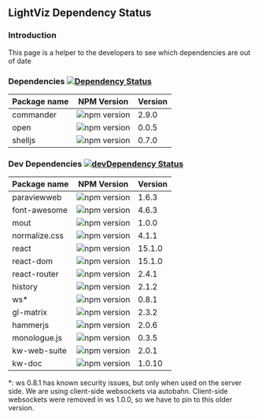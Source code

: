 ## LightViz Dependency Status

### Introduction

This page is a helper to the developers to see which dependencies are out of date

### Dependencies  [![Dependency Status](https://img.shields.io/david/kitware/light-viz.svg)](https://david-dm.org/kitware/light-viz)

Package name  | NPM Version                                           | Version
------------- | ----------------------------------------------------- | ----------
commander     | ![npm version](https://badge.fury.io/js/commander.svg)| 2.9.0
open          | ![npm version](https://badge.fury.io/js/open.svg)     | 0.0.5
shelljs       | ![npm version](https://badge.fury.io/js/shelljs.svg)  | 0.7.0

### Dev Dependencies [![devDependency Status](https://david-dm.org/kitware/light-viz/dev-status.svg)](https://david-dm.org/kitware/light-viz#info=devDependencies)

Package name | NPM Version                                               | Version
-------------| --------------------------------------------------------- | ----------
paraviewweb  | ![npm version](https://badge.fury.io/js/paraviewweb.svg)  | 1.6.3
font-awesome | ![npm version](https://badge.fury.io/js/font-awesome.svg) | 4.6.3
mout         | ![npm version](https://badge.fury.io/js/mout.svg)         | 1.0.0
normalize.css| ![npm version](https://badge.fury.io/js/normalize.css.svg)| 4.1.1
react        | ![npm version](https://badge.fury.io/js/react.svg)        | 15.1.0
react-dom    | ![npm version](https://badge.fury.io/js/react-dom.svg)    | 15.1.0
react-router | ![npm version](https://badge.fury.io/js/react-router.svg) | 2.4.1
history      | ![npm version](https://badge.fury.io/js/history.svg)      | 2.1.2
ws*          | ![npm version](https://badge.fury.io/js/ws.svg)           | 0.8.1
gl-matrix    | ![npm version](https://badge.fury.io/js/gl-matrix.svg)    | 2.3.2
hammerjs     | ![npm version](https://badge.fury.io/js/hammerjs.svg)     | 2.0.6
monologue.js | ![npm version](https://badge.fury.io/js/monologue.js.svg) | 0.3.5
kw-web-suite | ![npm version](https://badge.fury.io/js/kw-web-suite.svg) | 2.0.1
kw-doc       | ![npm version](https://badge.fury.io/js/kw-doc.svg)       | 1.0.10

*: ws 0.8.1 has known security issues, but only when used on the server side.  We are using client-side websockets via autobahn.  Client-side websockets were removed in ws 1.0.0, so we have to pin to this older version.
